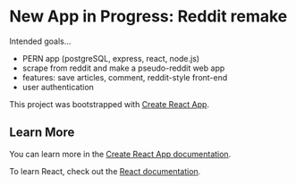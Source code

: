 # New App in Progress: Reddit remake

Intended goals...

* PERN app (postgreSQL, express, react, node.js)
* scrape from reddit and make a pseudo-reddit web app 
* features: save articles, comment, reddit-style front-end
* user authentication

This project was bootstrapped with [Create React App](https://github.com/facebook/create-react-app).

## Learn More

You can learn more in the [Create React App documentation](https://facebook.github.io/create-react-app/docs/getting-started).

To learn React, check out the [React documentation](https://reactjs.org/).

